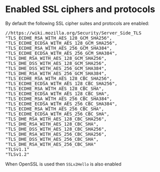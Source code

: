 # Enabled SSL ciphers and protocols

By default the following SSL cipher suites and protocols are enabled:

<pre>
//https://wiki.mozilla.org/Security/Server_Side_TLS
"TLS_ECDHE_RSA_WITH_AES_128_GCM_SHA256",
"TLS_ECDHE_ECDSA_WITH_AES_128_GCM_SHA256",
"TLS_ECDHE_RSA_WITH_AES_256_GCM_SHA384",
"TLS_ECDHE_ECDSA_WITH_AES_256_GCM_SHA384",
"TLS_DHE_RSA_WITH_AES_128_GCM_SHA256",
"TLS_DHE_DSS_WITH_AES_128_GCM_SHA256",
"TLS_DHE_DSS_WITH_AES_256_GCM_SHA384",
"TLS_DHE_RSA_WITH_AES_256_GCM_SHA384",
"TLS_ECDHE_RSA_WITH_AES_128_CBC_SHA256",
"TLS_ECDHE_ECDSA_WITH_AES_128_CBC_SHA256",
"TLS_ECDHE_RSA_WITH_AES_128_CBC_SHA",
"TLS_ECDHE_ECDSA_WITH_AES_128_CBC_SHA",
"TLS_ECDHE_RSA_WITH_AES_256_CBC_SHA384",
"TLS_ECDHE_ECDSA_WITH_AES_256_CBC_SHA384",
"TLS_ECDHE_RSA_WITH_AES_256_CBC_SHA",
"TLS_ECDHE_ECDSA_WITH_AES_256_CBC_SHA",
"TLS_DHE_RSA_WITH_AES_128_CBC_SHA256",
"TLS_DHE_RSA_WITH_AES_128_CBC_SHA",
"TLS_DHE_DSS_WITH_AES_128_CBC_SHA256",
"TLS_DHE_RSA_WITH_AES_256_CBC_SHA256",
"TLS_DHE_DSS_WITH_AES_256_CBC_SHA",
"TLS_DHE_RSA_WITH_AES_256_CBC_SHA"
"TLSv1.1"
"TLSv1.2"
</pre>

When OpenSSL is used then `SSLv2Hello` is also enabled